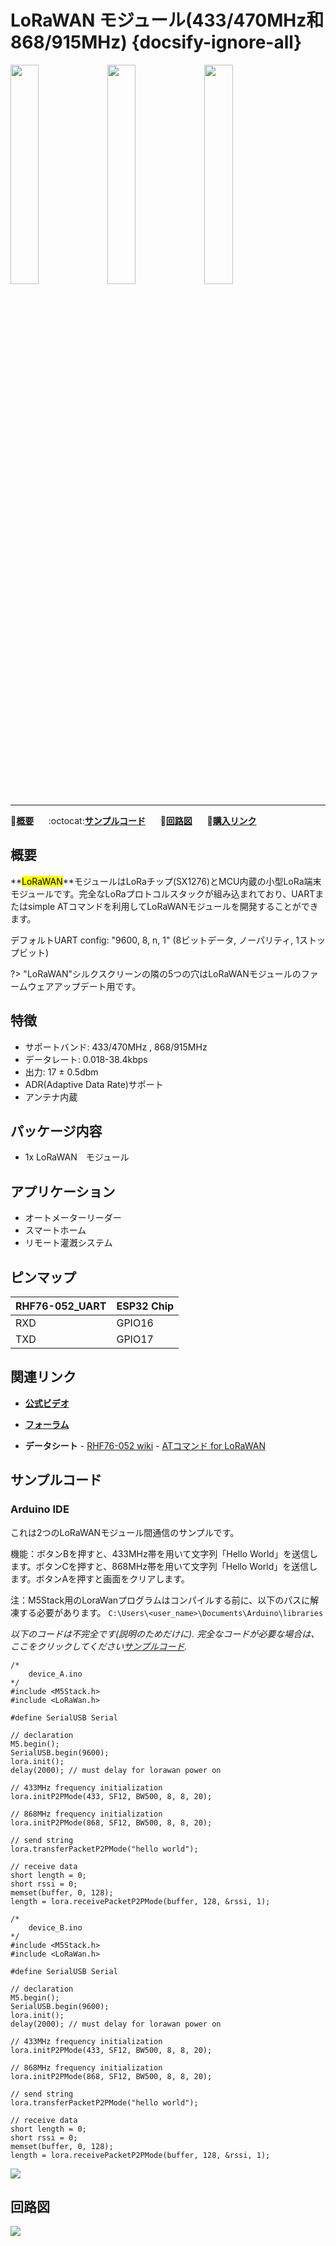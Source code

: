 # LoRaWAN モジュール(433/470MHz和868/915MHz) {docsify-ignore-all}

<img src="assets/img/product_pics/module/module_lora_01.png" width="30%" height="30%"> <img src="assets/img/product_pics/module/module_lora_02.png" width="30%" height="30%"> <img src="assets/img/product_pics/module/module_lora_03.png" width="30%" height="30%">

***

:memo:**[概要](#概要)**&nbsp;&nbsp;&nbsp;&nbsp;&nbsp;&nbsp;:octocat:**[サンプルコード](#サンプルコード)**&nbsp;&nbsp;&nbsp;&nbsp;&nbsp;&nbsp;:electric_plug:**[回路図](#回路図)**&nbsp;&nbsp;&nbsp;&nbsp;&nbsp;&nbsp;🛒**[購入リンク](https://www.aliexpress.com/store/product/M5Stack-New-LoRaWAN-Module-433-470Mhz-868-915MHz-with-Internal-Antenna-and-MCX-External-Antenna-Port/3226069_32953098569.html?spm=a2g1y.12024536.productList_5885011.pic_2)**

## 概要

**<mark>LoRaWAN</mark>**モジュールはLoRaチップ(SX1276)とMCU内蔵の小型LoRa端末モジュールです。完全なLoRaプロトコルスタックが組み込まれており、UARTまたはsimple ATコマンドを利用してLoRaWANモジュールを開発することができます。

デフォルトUART config: "9600, 8, n, 1" (8ビットデータ, ノーパリティ, 1ストップビット)

?> "LoRaWAN"シルクスクリーンの隣の5つの穴はLoRaWANモジュールのファームウェアアップデート用です。

## 特徴

- サポートバンド: 433/470MHz , 868/915MHz
- データレート: 0.018-38.4kbps
- 出力: 17 ± 0.5dbm
- ADR(Adaptive Data Rate)サポート
- アンテナ内蔵

## パッケージ内容

- 1x LoRaWAN　モジュール

## アプリケーション

- オートメーターリーダー
- スマートホーム
- リモート灌漑システム

## ピンマップ

|RHF76-052_UART | ESP32 Chip |
|:--------------|:-----------|
|RXD | GPIO16 |
|TXD | GPIO17 |

## 関連リンク

- **[公式ビデオ](https://www.youtube.com/channel/UCozgFVglWYQXbvTmGyS739w)**

- **[フォーラム](http://forum.m5stack.com/)**

- **データシート** - [RHF76-052 wiki](http://wiki.ai-thinker.com/sx127x-052) - [ATコマンド for LoRaWAN](http://wiki.ai-thinker.com/_media/rhf-ps01509_module_lorawan_class_ac_at_command_specification_-_v4.4.pdf)

## サンプルコード

### Arduino IDE

これは2つのLoRaWANモジュール間通信のサンプルです。

機能：ボタンBを押すと、433MHz帯を用いて文字列「Hello World」を送信します。ボタンCを押すと、868MHz帯を用いて文字列「Hello World」を送信します。ボタンAを押すと画面をクリアします。

注：M5Stack用のLoraWanプログラムはコンパイルする前に、以下のパスに解凍する必要があります。                      `C:\Users\<user_name>\Documents\Arduino\libraries`

*以下のコードは不完全です(説明のためだけに). 完全なコードが必要な場合は、ここをクリックしてください[サンプルコード](https://github.com/m5stack/M5-ProductExampleCodes/tree/master/Module/LORAWAN/Arduino).*

```arduino
/*
    device_A.ino
*/
#include <M5Stack.h>
#include <LoRaWan.h>

#define SerialUSB Serial

// declaration
M5.begin();
SerialUSB.begin(9600);
lora.init();
delay(2000); // must delay for lorawan power on

// 433MHz frequency initialization
lora.initP2PMode(433, SF12, BW500, 8, 8, 20);

// 868MHz frequency initialization
lora.initP2PMode(868, SF12, BW500, 8, 8, 20);

// send string
lora.transferPacketP2PMode("hello world");

// receive data
short length = 0;
short rssi = 0;
memset(buffer, 0, 128);
length = lora.receivePacketP2PMode(buffer, 128, &rssi, 1);
```

```arduino
/*
    device_B.ino
*/
#include <M5Stack.h>
#include <LoRaWan.h>

#define SerialUSB Serial

// declaration
M5.begin();
SerialUSB.begin(9600);
lora.init();
delay(2000); // must delay for lorawan power on

// 433MHz frequency initialization
lora.initP2PMode(433, SF12, BW500, 8, 8, 20);

// 868MHz frequency initialization
lora.initP2PMode(868, SF12, BW500, 8, 8, 20);

// send string
lora.transferPacketP2PMode("hello world");

// receive data
short length = 0;
short rssi = 0;
memset(buffer, 0, 128);
length = lora.receivePacketP2PMode(buffer, 128, &rssi, 1);
```

<img src="assets/img/product_pics/module/module_example/LORAWAN/example_module_lorawan_01.png">


## 回路図

<img src="assets/img/product_pics/module/lorawan_sch.png">